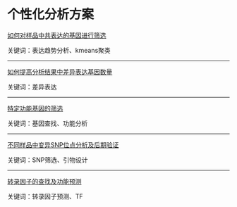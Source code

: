#  个性化分析方案

[如何对样品中共表达的基因进行筛选](./personal-analyse/coexpression-gene-screen.md)

关键词：表达趋势分析、kmeans聚类

------
[如何提高分析结果中差异表达基因数量](./personal-analyse/increase-deg.md)

关键词：差异表达

------
[特定功能基因的筛选](./personal-analyse/gene-screen.md)

关键词：基因查找、功能分析

------
[不同样品中变异SNP位点分析及后期验证](./personal-analyse/snp-analyse.md)

关键词：SNP筛选、引物设计

------
[转录因子的查找及功能预测](./personal-analyse/tf-analyse.md)

关键词：转录因子预测、TF
